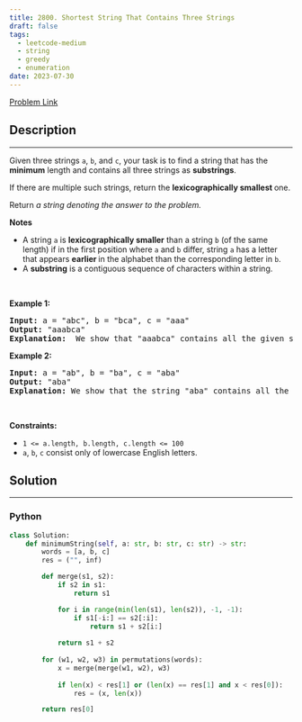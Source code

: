 ```yaml
---
title: 2800. Shortest String That Contains Three Strings
draft: false
tags: 
  - leetcode-medium
  - string
  - greedy
  - enumeration
date: 2023-07-30
---
```


[Problem Link](https://leetcode.com/problems/shortest-string-that-contains-three-strings/)

## Description

---
Given three strings <code>a</code>, <code>b</code>, and <code>c</code>, your task is to find a string that has the<strong> minimum</strong> length and contains all three strings as <strong>substrings</strong>.
<p>If there are multiple such strings, return the<em> </em><strong>lexicographically<em> </em>smallest </strong>one.</p>

<p>Return <em>a string denoting the answer to the problem.</em></p>

<p><strong>Notes</strong></p>

<ul>
	<li>A string <code>a</code> is <strong>lexicographically smaller</strong> than a string <code>b</code> (of the same length) if in the first position where <code>a</code> and <code>b</code> differ, string <code>a</code> has a letter that appears <strong>earlier </strong>in the alphabet than the corresponding letter in <code>b</code>.</li>
	<li>A <strong>substring</strong> is a contiguous sequence of characters within a string.</li>
</ul>

<p>&nbsp;</p>
<p><strong class="example">Example 1:</strong></p>

<pre>
<strong>Input:</strong> a = &quot;abc&quot;, b = &quot;bca&quot;, c = &quot;aaa&quot;
<strong>Output:</strong> &quot;aaabca&quot;
<strong>Explanation:</strong>  We show that &quot;aaabca&quot; contains all the given strings: a = ans[2...4], b = ans[3..5], c = ans[0..2]. It can be shown that the length of the resulting string would be at least 6 and &quot;aaabca&quot; is the lexicographically smallest one.</pre>

<p><strong class="example">Example 2:</strong></p>

<pre>
<strong>Input:</strong> a = &quot;ab&quot;, b = &quot;ba&quot;, c = &quot;aba&quot;
<strong>Output:</strong> &quot;aba&quot;
<strong>Explanation: </strong>We show that the string &quot;aba&quot; contains all the given strings: a = ans[0..1], b = ans[1..2], c = ans[0..2]. Since the length of c is 3, the length of the resulting string would be at least 3. It can be shown that &quot;aba&quot; is the lexicographically smallest one.
</pre>

<p>&nbsp;</p>
<p><strong>Constraints:</strong></p>

<ul>
	<li><code>1 &lt;= a.length, b.length, c.length &lt;= 100</code></li>
	<li><code>a</code>, <code>b</code>, <code>c</code> consist only of lowercase English letters.</li>
</ul>


## Solution

---
### Python
``` py title='shortest-string-that-contains-three-strings'
class Solution:
    def minimumString(self, a: str, b: str, c: str) -> str:
        words = [a, b, c]
        res = ("", inf)

        def merge(s1, s2):
            if s2 in s1:
                return s1

            for i in range(min(len(s1), len(s2)), -1, -1):
                if s1[-i:] == s2[:i]:
                    return s1 + s2[i:]
            
            return s1 + s2
        
        for (w1, w2, w3) in permutations(words):
            x = merge(merge(w1, w2), w3)
            
            if len(x) < res[1] or (len(x) == res[1] and x < res[0]):
                res = (x, len(x))

        return res[0]
```

